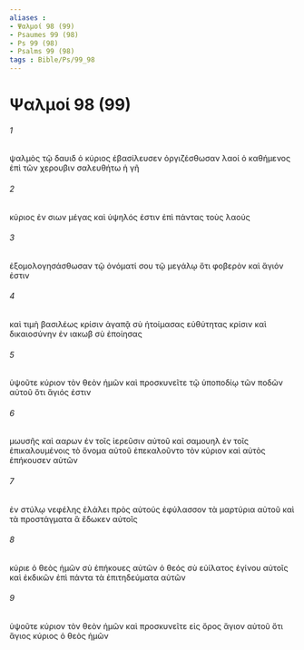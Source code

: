 ```yaml
---
aliases : 
- Ψαλμοί 98 (99)
- Psaumes 99 (98)
- Ps 99 (98)
- Psalms 99 (98)
tags : Bible/Ps/99_98
---
```


# Ψαλμοί 98 (99)

###### 1
ψαλμὸς τῷ δαυιδ ὁ κύριος ἐβασίλευσεν ὀργιζέσθωσαν λαοί ὁ καθήμενος ἐπὶ τῶν χερουβιν σαλευθήτω ἡ γῆ
###### 2
κύριος ἐν σιων μέγας καὶ ὑψηλός ἐστιν ἐπὶ πάντας τοὺς λαούς
###### 3
ἐξομολογησάσθωσαν τῷ ὀνόματί σου τῷ μεγάλῳ ὅτι φοβερὸν καὶ ἅγιόν ἐστιν
###### 4
καὶ τιμὴ βασιλέως κρίσιν ἀγαπᾷ σὺ ἡτοίμασας εὐθύτητας κρίσιν καὶ δικαιοσύνην ἐν ιακωβ σὺ ἐποίησας
###### 5
ὑψοῦτε κύριον τὸν θεὸν ἡμῶν καὶ προσκυνεῖτε τῷ ὑποποδίῳ τῶν ποδῶν αὐτοῦ ὅτι ἅγιός ἐστιν
###### 6
μωυσῆς καὶ ααρων ἐν τοῖς ἱερεῦσιν αὐτοῦ καὶ σαμουηλ ἐν τοῖς ἐπικαλουμένοις τὸ ὄνομα αὐτοῦ ἐπεκαλοῦντο τὸν κύριον καὶ αὐτὸς ἐπήκουσεν αὐτῶν
###### 7
ἐν στύλῳ νεφέλης ἐλάλει πρὸς αὐτούς ἐφύλασσον τὰ μαρτύρια αὐτοῦ καὶ τὰ προστάγματα ἃ ἔδωκεν αὐτοῖς
###### 8
κύριε ὁ θεὸς ἡμῶν σὺ ἐπήκουες αὐτῶν ὁ θεός σὺ εὐίλατος ἐγίνου αὐτοῖς καὶ ἐκδικῶν ἐπὶ πάντα τὰ ἐπιτηδεύματα αὐτῶν
###### 9
ὑψοῦτε κύριον τὸν θεὸν ἡμῶν καὶ προσκυνεῖτε εἰς ὄρος ἅγιον αὐτοῦ ὅτι ἅγιος κύριος ὁ θεὸς ἡμῶν
